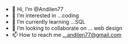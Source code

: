 - 👋 Hi, I’m @Andilen77
- 👀 I’m interested in ...coding
- 🌱 I’m currently learning ...SQL
- 💞️ I’m looking to collaborate on ... web design 
- 📫 How to reach me ...andilen77@gmail.com

<!---
Andilen77/Andilen77 is a ✨ special ✨ repository because its `README.md` (this file) appears on your GitHub profile.
You can click the Preview link to take a look at your changes.
--->
